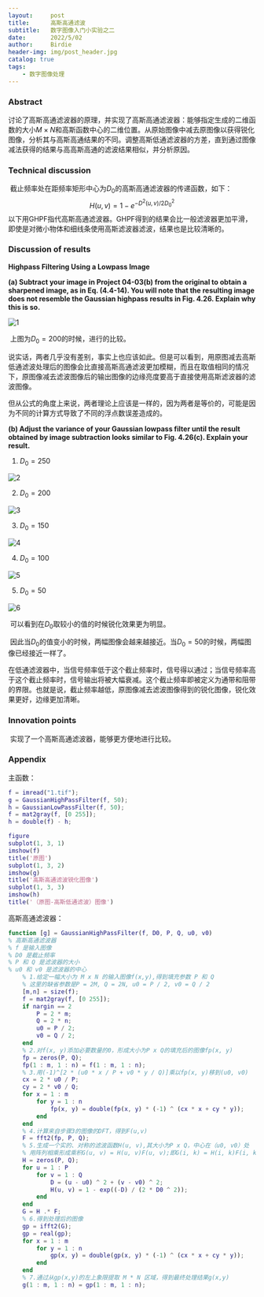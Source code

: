 ```yaml
---
layout:     post
title:      高斯高通滤波
subtitle:   数字图像入门小实验之二
date:       2022/5/02
author:     Birdie
header-img: img/post_header.jpg
catalog: true
tags:
    - 数字图像处理
---
```


### Abstract

​		讨论了高斯高通滤波器的原理，并实现了高斯高通滤波器：能够指定生成的二维函数的大小$M\times N$和高斯函数中心的二维位置。从原始图像中减去原图像以获得锐化图像，分析其与高斯高通结果的不同。调整高斯低通滤波器的方差，直到通过图像减法获得的结果与高高斯高通的滤波结果相似，并分析原因。


### Technical discussion

​		截止频率处在距频率矩形中心为$D_0$的高斯高通滤波器的传递函数，如下：
$$
H(u,v)=1-e^{-D^2(u,v)/2D_0^2}
$$
​		以下用GHPF指代高斯高通滤波器。GHPF得到的结果会比一般滤波器更加平滑，即使是对微小物体和细线条使用高斯滤波器滤波，结果也是比较清晰的。



### Discussion of results

**Highpass Filtering Using a Lowpass Image**

**(a) Subtract your image in Project 04-03(b) from the original to obtain a sharpened image, as in Eq. (4.4-14). You will note that the resulting image does not resemble the Gaussian highpass results in Fig. 4.26. Explain why this is so.**

![1]({{site.url}}/img/2022-5-02-高斯高通滤波/1.png)

​		上图为$D_0=200$的时候，进行的比较。

​		说实话，两者几乎没有差别，事实上也应该如此。但是可以看到，用原图减去高斯低通滤波处理后的图像会比直接高斯高通滤波更加模糊，而且在取值相同的情况下，原图像减去滤波图像后的输出图像的边缘亮度要高于直接使用高斯滤波器的滤波图像。

​		但从公式的角度上来说，两者理论上应该是一样的，因为两者是等价的，可能是因为不同的计算方式导致了不同的浮点数误差造成的。



**(b) Adjust the variance of your Gaussian lowpass filter until the result obtained by image subtraction looks similar to Fig. 4.26(c). Explain your result.**

1. $D_0=250$

![2]({{site.url}}/img/2022-5-02-高斯高通滤波/2.png)

2. $D_0=200$

![3]({{site.url}}/img/2022-5-02-高斯高通滤波/3.png)

3. $D_0=150$

![4]({{site.url}}/img/2022-5-02-高斯高通滤波/4.png)

4. $D_0=100$

![5]({{site.url}}/img/2022-5-02-高斯高通滤波/5.png)

5. $D_0=50$

![6]({{site.url}}/img/2022-5-02-高斯高通滤波/6.png)

​		可以看到在$D_0$取较小的值的时候锐化效果更为明显。

​		因此当$D_0$的值变小的时候，两幅图像会越来越接近。当$D_0=50$的时候，两幅图像已经接近一样了。

​		在低通滤波器中，当信号频率低于这个截止频率时，信号得以通过；当信号频率高于这个截止频率时，信号输出将被大幅衰减。这个截止频率即被定义为通带和阻带的界限。也就是说，截止频率越低，原图像减去滤波图像得到的锐化图像，锐化效果更好，边缘更加清晰。



### Innovation points

​		实现了一个高斯高通滤波器，能够更方便地进行比较。


### Appendix

主函数：

```matlab
f = imread("1.tif");
g = GaussianHighPassFilter(f, 50);
h = GaussianLowPassFilter(f, 50);
f = mat2gray(f, [0 255]);
h = double(f) - h;

figure
subplot(1, 3, 1)
imshow(f)
title('原图')
subplot(1, 3, 2)
imshow(g)
title('高斯高通滤波锐化图像')
subplot(1, 3, 3)
imshow(h)
title('（原图-高斯低通滤波）图像')
```

高斯高通滤波器：

```matlab
function [g] = GaussianHighPassFilter(f, D0, P, Q, u0, v0)
% 高斯高通滤波器
% f 是输入图像
% D0 是截止频率
% P 和 Q 是滤波器的大小
% u0 和 v0 是滤波器的中心
    % 1.给定一幅大小为 M x N 的输入图像f(x,y),得到填充参数 P 和 Q
    % 这里的缺省参数是P = 2M, Q = 2N, u0 = P / 2, v0 = Q / 2
    [m,n] = size(f);
    f = mat2gray(f, [0 255]);
    if nargin == 2
        P = 2 * m;
        Q = 2 * n;
        u0 = P / 2;
        v0 = Q / 2;
    end
    % 2.对f(x, y)添加必要数量的0，形成大小为P x Q的填充后的图像fp(x, y)
    fp = zeros(P, Q);
    fp(1 : m, 1 : n) = f(1 : m, 1 : n);
    % 3.用(-1)^[2 * (u0 * x / P + v0 * y / Q)]乘以fp(x, y)移到(u0, v0)
    cx = 2 * u0 / P;
    cy = 2 * v0 / Q;
    for x = 1 : m
        for y = 1 : n
            fp(x, y) = double(fp(x, y) * (-1) ^ (cx * x + cy * y));
        end
    end
    % 4.计算来自步骤3的图像的DFT，得到F(u,v)
    F = fft2(fp, P, Q);
    % 5.生成一个实的、对称的滤波函数H(u, v),其大小为P x Q，中心在（u0, v0）处
    % 用阵列相乘形成乘积G(u, v) = H(u, v)F(u, v);即G(i, k) = H(i, k)F(i, k)
    H = zeros(P, Q);
    for u = 1 : P
        for v = 1 : Q
            D = (u - u0) ^ 2 + (v - v0) ^ 2;
            H(u, v) = 1 - exp((-D) / (2 * D0 ^ 2));
        end
    end
    G = H .* F;
    % 6.得到处理后的图像
    gp = ifft2(G); 
    gp = real(gp);
    for x = 1 : m
        for y = 1 : n 
            gp(x, y) = double(gp(x, y) * (-1) ^ (cx * x + cy * y));
        end
    end
    % 7.通过从gp(x,y)的左上象限提取 M * N 区域，得到最终处理结果g(x,y)
    g(1 : m, 1 : n) = gp(1 : m, 1 : n);
```

